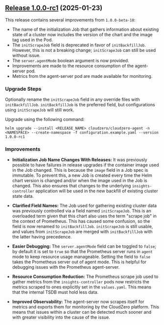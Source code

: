 ## [Release 1.0.0-rc1](https://github.com/Cloudzero/cloudzero-charts/compare/0.0.28...1.0.0-rc1) (2025-01-23)

This release contains several improvements from `1.0.0-beta-10`:

- The name of the initialization Job that gathers information about existing state of a cluster now includes the version of the chart and the image tag used in the Pod.
- The `initScrapeJob` field is deprecated in favor of `initBackfillJob`. However, this is not a breaking change; `initScrapeJob` can still be used without issue.
- The `server.agentMode` boolean argument is now provided.
- Improvements are made to the resource consumption of the agent-server pod.
- Metrics from the agent-server pod are made available for monitoring.

### Upgrade Steps

Optionally rename the `initScrapeJob` field in any override files with `initBackfillJob`. `initBackfillJob` is the preferred field, but configurations using `initScrapeJob` will still work.

Upgrade using the following command:

```console
helm upgrade --install <RELEASE_NAME> cloudzero/cloudzero-agent -n <NAMESPACE> --create-namespace -f configuration.example.yaml --version 1.0.0-rc1
```

### Improvements

- **Initialization Job Name Changes With Releases:** It was previously possible to have failures in release upgrades if the container image used in the Job changed. This is because the `image` field in a Job spec is immutable. To prevent this, a new Job is created every time the Helm chart version is changed and/or when the image used in the Job is changed. This also ensures that changes to the underlying `insights-controller` application will be used in the new backfill of existing cluster state data.

- **Clarified Field Names:** The Job used for gathering existing cluster data was previously controlled via a field named `initScrapeJob`. This is an overloaded term given that this chart also uses the term "scrape job" in the context of Prometheus. This has caused some confusion, so the field is now renamed to `initBackfillJob`. `initScrapeJob` is still usable, and values from `initScrapeJob` are merged with `initBackfillJob` with the latter having precedence.

- **Easier Debugging:** The `server.agentMode` field can be toggled to `false`; by default it is set to `true` so that the Prometheus server runs in `agent` mode to keep resource usage manageable. Setting the field to `false` takes the Prometheus server out of agent mode. This is helpful for debugging issues with the Prometheus agent-server.

- **Resource Consumption Reduction:** The Prometheus scrape job used to gather metrics from the `insights-controller` pods now restricts the metrics scraped to ones explicitly set in the `values.yaml`. This means that the internal TSDB must hold less data.

- **Improved Observability:** The agent-server now scrapes itself for metrics and exports them for monitoring by the CloudZero platform. This means that issues within a cluster can be detected much sooner and with greater visibility into the cause of the issue.
